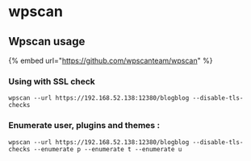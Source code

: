 # wpscan

## Wpscan usage

{% embed url="https://github.com/wpscanteam/wpscan" %}

### Using with SSL check

`wpscan --url https://192.168.52.138:12380/blogblog --disable-tls-checks`

### Enumerate user, plugins and themes :

`wpscan --url https://192.168.52.138:12380/blogblog --disable-tls-checks --enumerate p --enumerate t --enumerate u`

